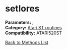 # setlores

**Parameters:** ;  
**Category:** [Atari ST routines](../categories/atari_st_routines.md)  
**Compatibility:** ATARI520ST  


[Back to Methods List](../../SUMMARY.md)
